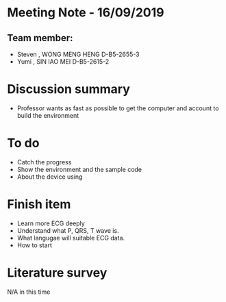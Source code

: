 # Meeting Note - 16/09/2019

## Team member:
- Steven , WONG MENG HENG D-B5-2655-3
- Yumi   , SIN IAO MEI    D-B5-2615-2

# Discussion summary
- Professor wants as fast as possible to get the computer and account to build the environment

# To do
- Catch the progress 
- Show the environment and the sample code
- About the device using 

# Finish item
- Learn more ECG deeply
- Understand what P, QRS, T wave is.
- What langugae will suitable ECG data.
- How to start


# Literature survey
N/A in this time
